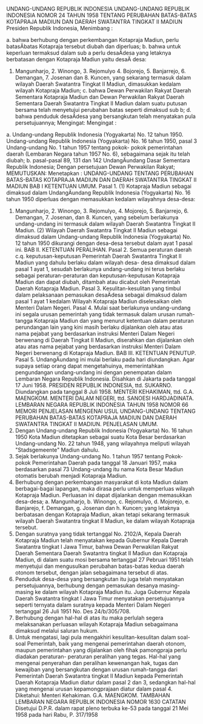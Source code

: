  UNDANG-UNDANG REPUBLIK INDONESIA UNDANG-UNDANG REPUBLIK INDONESIA NOMOR 24 TAHUN 1958 TENTANG PERUBAHAN BATAS-BATAS KOTAPRAJA MADIUN DAN DAERAH SWATANTRA TINGKAT II MADIUN Presiden Republik Indonesia,
Menimbang :

a. bahwa berhubung dengan perkembangan Kotapraja Madiun, perlu batasÄbatas Kotapraja tersebut diubah dan diperluas;
b. bahwa untuk keperluan termaksud dalam sub a perlu desaÄdesa yang letaknya berbatasan dengan Kotapraja Madiun yaitu desaÄ desa:
1. Mangunharjo, 2. Winongo, 3. Rejomulyo 4. Bojorejo, 5. Banjarrejo, 6. Demangan, 7. Josenan dan 8. Kuncen, yang sekarang termasuk dalam wilayah Daerah Swatantra Tingkat II Madiun, dimasukkan kedalam wilayah Kotapraja Madiun;
c. bahwa Dewan Perwakilan Rakyat Daerah Sementara Kotapraja Madiun dan Dewan Perwakilan Rakyat Daerah Sementara Daerah Swatantra Tingkat II Madiun dalam suatu putusan bersama telah menyetujui perubahan batas seperti dimaksud sub b;
d. bahwa penduduk desaÄdesa yang bersangkutan telah menyatakan pula persetujuannya;
Mengingat:
Mengingat :

a. Undang-undang Republik Indonesia (Yogyakarta) No. 12 tahun 1950. Undang-undang Republik Indonesia (Yogyakarta) No. 16 tahun 1950, pasal 3 Undang-undang No. 1 tahun 1957 tentang pokok- pokok pemerintahan daerah (Lembaran Negara tahun 1957 No.
6), sebagaimana sejak itu telah diubah;
b. pasal-pasal 89, 131 dan 142 UndangÄundang Dasar Sementara Republik Indonesia; Dengan persetujuan Dewan Perwakilan Rakyat;
MEMUTUSKAN:
 Menetapkan : UNDANG-UNDANG TENTANG PERUBAHAN BATAS-BATAS KOTAPRAJA MADIUN DAN DAERAH SWATANTRA TINGKAT II MADIUN
BAB I KETENTUAN UMUM. Pasal 1.
(1) Kotapraja Madiun sebagai dimaksud dalam UndangÄundang Republik Indonesia (Yogyakarta) No. 16 tahun 1950 diperluas dengan memasukkan kedalam wilayahnya desa-desa:
1. Mangunharjo, 2. Winongo, 3. Rejomulyo, 4. Mojorejo, 5. Banjarrejo, 6. Demangan, 7. Josenan, dan 8. Kuncen, yang sebelum berlakunya undang-undang ini termasuk dalam wilayah Daerah Swatantra Tingkat II Madiun.
(2) Wilayah Daerah Swatantra Tingkat II Madiun sebagai dimaksud dalam Undang-undang Republik Indonesia (Yogyakarta) No. 12 tahun 1950 dikurangi dengan desa-desa tersebut dalam ayat 1 pasal ini. BAB II. KETENTUAN PERALIHAN. Pasal 2. Semua peraturan daerah c.q. keputusan-keputusan Pemerintah Daerah Swatantra Tingkat II Madiun yang dahulu berlaku dalam wilayah desa- desa dimaksud dalam pasal 1 ayat 1, sesudah berlakunya undang-undang ini terus berlaku sebagai peraturan-peraturan dan keputusan-keputusan Kotapraja Madiun dan dapat diubah, ditambah atau dicabut oleh Pemerintah Daerah Kotapraja Madiun. Pasal 3. Kesulitan-kesulitan yang timbul dalam pelaksanaan pemasukan desaÄdesa sebagai dimaksud dalam pasal 1 ayat 1 kedalam Wilayah Kotapraja Madiun diselesaikan oleh Menteri Dalam Negeri. Pasal 4. Mulai saat berlakunya undang-undang ini segala urusan pemerintah yang tidak termasuk dalam urusan rumah-tangga Kotapraja Madiun dan yang menurut ketentuan dalam peraturan perundangan lain yang kini masih berlaku dijalankan oleh atau atas nama pejabat yang berdasarkan instruksi Menteri Dalam Negeri berwenang di Daerah Tingkat II Madiun, diserahkan dan dijalankan oleh atau atas nama pejabat yang berdasarkan instruksi Menteri Dalam Negeri berwenang di Kotapraja Madiun. BAB III. KETENTUAN PENUTUP. Pasal 5. UndangÄundang ini mulai berlaku pada hari diundangkan. Agar supaya setiap orang dapat mengetahuinya, memerintahkan pengundangan undang-undang ini dengan penempatan dalam Lembaran Negara Republik Indonesia. Disahkan di Jakarta pada tanggal 17 Juni 1958. PRESIDEN REPUBLIK INDONESIA, ttd. SUKARNO. Diundangkan pada tanggal 8 Juli 1958. MENTERI KEHAKIMAN, ttd. G.A. MAENGKOM. MENTERI DALAM NEGERI, ttd. SANOESI HARDJADINATA. LEMBARAN NEGARA REPUBLIK INDONESIA TAHUN 1958 NOMOR 66 MEMORI PENJELASAN MENGENAI USUL UNDANG-UNDANG TENTANG PERUBAHAN BATAS-BATAS KOTAPRAJA MADIUN DAN DAERAH SWATANTRA TINGKAT II MADIUN. PENJELASAN UMUM.
1. Dengan Undang-undang Republik Indonesia (Yogyakarta) No. 16 tahun 1950 Kota Madiun ditetapkan sebagai suatu Kota Besar berdasarkan Undang-undang No. 22 tahun 1948, yang wilayahnya meliputi wilayah "Stadsgemeente" Madiun dahulu.
2. Sejak berlakunya Undang-undang No. 1 tahun 1957 tentang Pokok-pokok Pemerintahan Daerah pada tanggal 18 Januari 1957, maka berdasarkan pasal 73 Undang-undang itu nama Kota Besar Madiun otomatis berubah menjadi Kotapraja Madiun.
3. Berhubung dengan perkembangan masyarakat di kota Madiun dalam berbagai-bagai lapangan, maka dirasa perlu untuk memperluas wilayah Kotapraja Madiun. Perluasan ini dapat dijalankan dengan memasukkan desa-desa;
a. Mangunharjo, b. Winongo, c. Rejomulyo, d. Mojorejo, e. Banjarejo, f. Demangan, g. Josenan dan h. Kuncen; yang letaknya berbatasan dengan Kotapraja Madiun, akan tetapi sekarang termasuk wilayah Daerah Swatantra tingkat II Madiun, ke dalam wilayah Kotapraja tersebut.
4. Dengan suratnya yang tidak tertanggal No. 2102/A, Kepala Daerah Kotapraja Madiun telah menyatakan kepada Gubernur Kepala Daerah Swatantra tingkat I Jawa Timur, bahwa Dewan Perwakilan Rakyat Daerah Sementara Daerah Swatantra tingkat II Madiun dan Kotapraja Madiun, di dalam suatu mosi bersama tertanggal 27 Pebruari 1951 telah menyetujui dan mengusulkan perubahan batas-batas kedua daerah otonom tersebut, dengan jalan sebagaimana tersebut di atas.
5. Penduduk desa-desa yang bersangkutan itu juga telah menyatakan persetujuannya, berhubung dengan pemasukan desanya masing-masing ke dalam wilayah Kotapraja Madiun itu. Juga Gubernur Kepala Daerah Swatantra tingkat I Jawa Timur menyatakan persetujuannya seperti ternyata dalam suratnya kepada Menteri Dalam Negeri tertanggal 26 Juli 1951 No. Des 24/b/305/708.
6. Berhubung dengan hal-hal di atas itu maka perlulah segera melaksanakan perluasan wilayah Kotapraja Madiun sebagaimana dimaksud melalui saluran hukum.
7. Untuk mengatasi, lagi pula mengakhiri kesulitan-kesulitan dalam soal-soal Pemerintah, baik yang mengenai pemerintahan daerah otonom, maupun pemerintahan yang dijalankan oleh fihak pamongpraja perlu diadakan peraturan- peraturan peralihan yang tegas. Hal-hal yang mengenai penyerahan dan peralihan kewenangan hak, tugas dan kewajiban yang bersangkutan dengan urusan rumah-tangga dari Pemerintah Daerah Swatantra tingkat II Madiun kepada Pemerintah Daerah Kotapraja Madiun diatur dalam pasal 2 dan 3, sedangkan hal-hal yang mengenai urusan kepamongprajaan diatur dalam pasal 4. Diketahui: Menteri Kehakiman. G.A. MAENGKOM. TAMBAHAN LEMBARAN NEGARA REPUBLIK INDONESIA NOMOR 1630 CATATAN Disetujui D.P.R. dalam rapat pleno terbuka ke-53 pada tanggal 21 Mei 1958 pada hari Rabu, P. 317/1958